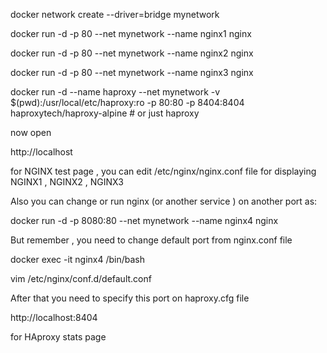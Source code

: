 docker network create --driver=bridge mynetwork

docker run -d -p 80 --net mynetwork --name nginx1 nginx 

docker run -d -p 80 --net mynetwork --name nginx2 nginx

docker run -d -p 80 --net mynetwork --name nginx3 nginx

docker run -d --name haproxy --net mynetwork -v $(pwd):/usr/local/etc/haproxy:ro -p 80:80 -p 8404:8404  haproxytech/haproxy-alpine  # or just haproxy

now open 

http://localhost 

for NGINX test page , you can edit /etc/nginx/nginx.conf file for displaying NGINX1 , NGINX2 , NGINX3

Also you can change or run nginx (or another service ) on another port as:

docker run -d -p 8080:80 --net mynetwork --name nginx4 nginx 

But remember , you need to change default port from nginx.conf file 

docker exec -it nginx4 /bin/bash

vim /etc/nginx/conf.d/default.conf

After that you need to specify this port on haproxy.cfg file 

http://localhost:8404 

for HAproxy stats page 
